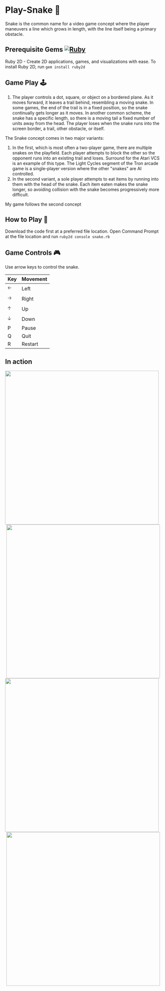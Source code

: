 # Play-Snake 🐍
Snake is the common name for a video game concept where the player maneuvers a line which grows in length, with the line itself being a primary obstacle.
## Prerequisite Gems <a href="https://www.ruby-lang.org" emoji-code="Ruby"><img class="emojidex-emoji" src="https://cdn.emojidex.com/emoji/mdpi/Ruby.png" emoji-code="Ruby" alt="Ruby" /></a>
 Ruby 2D - Create 2D applications, games, and visualizations with ease. 
 To install Ruby 2D, run
 `gem install ruby2d`
 
 ## Game Play 🕹
 1. The player controls a dot, square, or object on a bordered plane. As it moves forward, it leaves a trail behind, resembling a moving snake.
 In some games, the end of the trail is in a fixed position, so the snake continually gets longer as it moves.
 In another common scheme, the snake has a specific length, so there is a moving tail a fixed number of units away from the head.
 The player loses when the snake runs into the screen border, a trail, other obstacle, or itself.

The Snake concept comes in two major variants:

1. In the first, which is most often a two-player game, there are multiple snakes on the playfield.
Each player attempts to block the other so the opponent runs into an existing trail and loses.
Surround for the Atari VCS is an example of this type. The Light Cycles segment of the Tron arcade game is a single-player version where the other "snakes" are AI controlled.
2. In the second variant, a sole player attempts to eat items by running into them with the head of the snake.
Each item eaten makes the snake longer, so avoiding collision with the snake becomes progressively more difficult.

My game follows the second concept

## How to Play 🤔
Download the code first at a preferred file location.
Open Command Prompt at the file location and run
`ruby2d console snake.rb`

## Game Controls 🎮
 Use arrow keys to control the snake.
 
 Key | Movement
------------ | -------------
🡠 | Left
🡢 | Right
🡡 | Up
🡣 | Down
P  | Pause
Q  | Quit
R  | Restart

## In action
<img align="left" width="500" height="500" src="https://user-images.githubusercontent.com/75536064/123614681-2bc8ce00-d822-11eb-86c6-30c533fd6229.png">
<img align="right" width="500" height="500" src="https://user-images.githubusercontent.com/75536064/123614568-1784d100-d822-11eb-9af8-87ae7f2c7b8d.png">
<img align="left" width="500" height="500" src="https://user-images.githubusercontent.com/75536064/123614605-1fdd0c00-d822-11eb-98b8-7e1428756352.png">
<img align="right" width="500" height="500" src="https://user-images.githubusercontent.com/75536064/123614483-ffad4d00-d821-11eb-9a23-7617cd67f25b.png">



